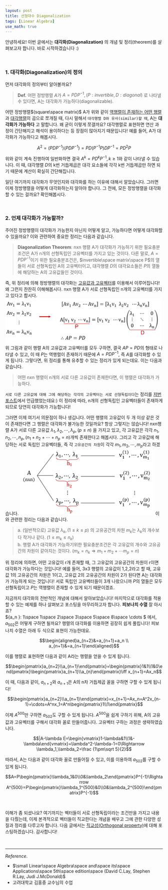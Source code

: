 ```yaml
---
layout: post
title: 선형대수 Diagonalization
tags: [Linear Algebra]
use_math: true
---
```

안녕하세요! 이번 글에서는 **대각화(Diagonalization)** 의 개념 및 정리(theorem)를 살펴보고자 합니다. 바로 시작하겠습니다 :)

<br>

### 1. 대각화(Diagonalization)의 정의
먼저 대각화의 정의부터 알아볼까요?
>**Def.** 어떤 정방행렬 $A$가 $A=PDP^{-1}, ( P:invertible,D:diagonal)$ 로 나타낼 수 있다면, A는 대각화가 가능하다(diagonalizable).

어떤 정방행렬$(square\space matrix)$ A가 위와 같이 <u>역행렬이 존재하는 어떤 행렬</u>과 <u>대각행렬</u>의 곱으로 쪼개질 때, 다시 말해서 ``대각행렬 D와 유사(similar)할 때``, A는 **대각화가 가능하다** 고 말합니다. 왜 굳이 이렇게 쪼갤까요? 대각행렬로 표현하면 연산 과정이 간단해지고 해석이 용이하다는 등 장점이 많아지기 때문입니다! 예를 들어, A가 대각화가 가능하다고 해봅시다.

$$A^2=(PDP^{-1} )(PDP^{-1} )=PD(P^{-1} P)DP^{-1}=PD^2 P$$

위와 같이 계속 진행하여 일반화하면 결국 $A^k=PD^k P^{-1},k≥1$와 같이 나타낼 수 있습니다. 이 때, 대각행렬 $D$의 k번 거듭제곱은 대각 요소들에 각각 k번 거듭제곱만 하면 되기 때문에 계산이 확실히 간단해집니다.

일단 여기까지 대각화가 무엇인지와 대각화를 하는 이유에 대해서 알았습니다. 그러면 이제 정방행렬을 어떻게 대각화하는지 알아야 합니다. 그 전에, 모든 정방행렬을 대각화할 수 있는 걸까요? 확인해봅시다.

<br>

### 2. 언제 대각화가 가능할까?
주어진 정방행렬이 대각화가 가능한지 아닌지 어떻게 알고, 가능하다면 어떻게 대각화할 수 있을까요? 이와 관련하여 중요한 정리는 다음과 같습니다.
> __Diagonalization Theorem__: nxn 행렬 A가 대각화가 가능하기 위한 필요충분조건은 A가 n개의 선형독립인 고유벡터를 가지고 있는 것이다. 다른 말로, $A=PDP^{-1}$이기 위한 필요충분조건은, $invertible\space matrix\space P$의 열들이 서로 선형독립인 A의 고유벡터이고, 대각행렬 $D$의 대각요소들은 $P$의 열들에 해당하는 A의 고유값들인 것이다.

즉, 위 정리에 의해 정방행렬의 대각화는 [고유값과 고유벡터](https://soohee410.github.io/linear_algebra_1)를 이용해서 이루어집니다!  왜 그런지 찬찬히 이해해봅시다. nxn 행렬 A가 서로 선형독립인 n개의 고유벡터를 가지고 있다고 합시다.
<img src="/assets/그림2.png" width="500px">
위 그림과 같이 행렬 A의 고유값과 고유벡터를 모두 구하면, 결국 $AP=PD$의 형태로 나타낼 수 있고, 이 때 $P$는 역행렬이 존재하기 때문에 $A=PDP^{-1}$, 즉 $A$를 대각화할 수 있게 됩니다.
그렇다면, 위 정리를 통해 유추할 수 있는 정리가 있게 되는데요. 이는 다음과 같습니다.
> 어떤 nxn 행렬이 n개의 서로 다른 고유값이 존재한다면, 이 행렬은 대각화가 가능하다.

``서로 다른 고유값에 대해 그에 해당하는 각각의 고유벡터는 서로 선형독립이다``는 정리를 [저번 포스트](https://soohee410.github.io/linear_algebra_1)에서 언급했었는데요:) 이 정리에 따라, n개의 선형독립인 고유벡터들이 존재하게 되므로 당연히 대각화가 가능합니다!

그러면 이제 여기서 의문점이 하나 생깁니다. 어떤 행렬의 고유값이 두 개 이상 같은 것이 존재한다면 그 행렬은 대각화가 불가능한 것일까요? 항상 그렇지는 않습니다!
nxn행렬 A가 서로 다른 고유값 $λ_1, λ_2,⋯,λ_p,(p≤n)$ 을 가지고 있고, 각 고유값은 각각 $n_1,n_2,⋯,n_p,(n_1+n_2+⋯+n_p=n)$개씩 존재한다고 해봅시다. 그리고 각 고유값에 해당하는 서로 독립인 고유벡터들, 즉 각 ``고유공간의 차원``이 각각 $m_1,m_2,⋯,m_p$라고 하겠습니다.
<img src="/assets/그림3.png" width="430px">
이와 관련한 정리는 다음과  같습니다.
> a. (일반적으로) 고유값 $λ_k,(1≤k≤p)$ 의 고유공간의 차원 $m_k$는 $λ_k$의 개수보다 작거나 같다. $(1≤m_k≤n_k)$  
b. 행렬 A가 대각화가 가능하기위한 필요충분조건은 각 고유값의 개수와 고유공간의 차원이 같아지는 것이다. $(m_k=n_k  \Rightarrow  m_1+m_2+⋯m_p=n)$

위 정리에 의하면, 어떤 고유값이  r개 존재할 때, 그 고유값의 고유공간의 차원이 r이면 대각화가 가능하다는 것입니다! 예를 들어, 3x3 행렬의 고유값이 1,2,2라고 할 때, 고유값 1의 고유공간의 차원은 1이고, 고유값 2의 고유공간의 차원이 2가 된다면 A는 대각화가 가능하게 되는 것입니다! 서로 독립인 고유벡터들이 3개 나왔으니까 $P$의 열들은 모두 선형독립이고 $P$는 역행렬이 존재할 수 있게 되기 때문이겠죠.  

지금까지 대각화의 전반적인 개념에 대해서 알아보았습니다! 마지막으로 대각화를 적용할 수 있는 예제를 하나 살펴보고 포스팅을 마무리하고자 합니다. **피보나치 수열** 잘 아시죠?  
${a_n }:  1\space 1\space  2\space 3\space 5\space 8\space \cdots $ 에서, $a_{502}$은 어떻게 구하면 될까요? 행렬의 대각화를 이용하면 굉장히 쉽게 풀립니다! 피보나치 수열은 아래 두 식으로 표현이 가능한데요.

$$\begin{aligned}a_{n+2}&=a_{n+1}+a_n \\ a_{n+1}&=a_{n+1}\end{aligned}$$

이를 행렬로 표현하면 다음과 같이 A라는 행렬을 얻을 수 있게 됩니다.

$$\begin{pmatrix}a_{n+2}\\a_{n+1}\end{pmatrix}=\begin{pmatrix}1&1\\1&0\end{pmatrix}\begin{pmatrix}a_{n+1}\\a_{n}\end{pmatrix}\iff x_{n+1}=Ax_n$$

이 때, 다음과 같이,  $a_{n+2}$와 $a_{n+1}$은 A의 n차 거듭제곱 꼴을 구하면 구할 수 있게 됩니다!

$$\begin{pmatrix}a_{n+2}\\a_{n+1}\end{pmatrix}=x_{n+1}=Ax_n=A^2x_{n-1}=\cdots=A^nx_1=A^n\begin{pmatrix}1\\1\end{pmatrix}$$

이제 $A^{500}$만 구하면 $a_{502}$도 구할 수 있게 됩니다. $A^{500}$을 쉽게 구하기 위해, A의 고유값과 고유벡터를 구해서 대각화 꼴로 만들어줍니다. 고유벡터 구하는 과정은 생략하였습니다.

$$|A-\lambda I|=\begin{vmatrix}1-\lambda&1\\1&-\lambda\end{vmatrix}=\lambda^2-\lambda-1=0\Rightarrow \lambda_1,\lambda_2=\frac {1\pm\sqrt 5}{2}$$

따라서, A는 다음과 같이 대각화 꼴로 만들어질 수 있고, 이를 이용하여 $a_{502}$를 구할 수 있게 됩니다.

$$A=P\begin{pmatrix}\lambda_1&0\\0&\lambda_2\end{pmatrix}P^{-1}\Rightarrow A^{500}=P\begin{pmatrix}\lambda_1^{500}&0\\0&\lambda_2^{500}\end{pmatrix}P^{-1}$$

<br>

이해가 좀 되셨나요? 여기까지는 벡터들이 서로 선형독립이라는 조건만을 가지고 내용을 다뤘는데, 이제 본격적으로 벡터들이 직교한다는 개념을 배우고 그에 관한 다양한 성질과 정리를 다루고자 합니다. 다음 글에서는 [직교성(Orthogonal property)](https://soohee410.github.io/linear_algebra_3)에 대해 포스팅하겠습니다. 감사합니다!

<br>

---
$Reference.$  
- $\small Linear\space Algebra\space and\space its\space Applications\space 5th\space edition\space (David C.Lay, Stephen R.Lay, Judi J.McDonald)$
- 고려대학교 김홍중 교수님의 수업

<br>
